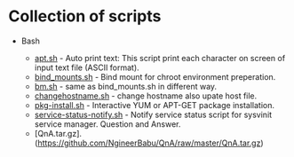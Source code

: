 # Collection  of  scripts

* Bash

  * [apt.sh](https://raw.githubusercontent.com/NgineerBabu/scripts/master/bash/apt.sh)  - Auto print text: This script print each character on screen of input text file (ASCII format).
  * [bind_mounts.sh](https://raw.githubusercontent.com/NgineerBabu/scripts/master/bash/bind_mounts.sh)  -  Bind mount for chroot environment preperation.
  * [bm.sh](https://raw.githubusercontent.com/NgineerBabu/scripts/master/bash/bm.sh)  -  same as bind_mounts.sh in different way.
  * [changehostname.sh](https://raw.githubusercontent.com/NgineerBabu/scripts/master/bash/changehostname.sh)   -  change hostname also upate host file.
  * [pkg-install.sh](https://raw.githubusercontent.com/NgineerBabu/scripts/master/bash/pkg-install.sh)   -  Interactive YUM or APT-GET package installation.
  * [service-status-notify.sh](https://raw.githubusercontent.com/NgineerBabu/scripts/master/bash/service-status-notify.sh)  -  Notify service status script for sysvinit service manager.
Question and Answer.
  * [QnA.tar.gz].(https://github.com/NgineerBabu/QnA/raw/master/QnA.tar.gz)
